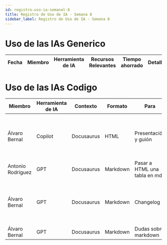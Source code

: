 ```yaml
---
id: registro-uso-ia-semanal-8
title: Registro de Uso de IA - Semana 8
sidebar_label: Registro de Uso de IA - Semana 8
---
```


# Uso de las IAs Generico

| Fecha | Miembro | Herramienta de IA | Recursos Relevantes | Tiempo ahorrado | Detalles |
| ----- | ------- | ----------------- | ------------------- | --------------- | -------- |

# Uso de las IAs Codigo

| Miembro | Herramienta de IA | Contexto | Formato | Para       | Tiempo ahorrado                               | Detalles                               |
| ------- | ----------------- | -------- | ------- | ---------- | --------------------------------------------- | -------------------------------------- |
| Álvaro Bernal  | Copilot   | Docusaurus | HTML    | Presentación y guión | 30 min (Escribir manualmente los componentes HTML) | Autocompletado de compontentes en base a los anteriores creados manualmente |
| Antonio Rodriguez  | GPT   | Docusaurus | Markdown | Pasar a HTML una tabla en md | 20 min | [Conversación](https://chat.openai.com/share/a8f3b740-7bbc-4637-a7fe-1b19572bb12e) |
| Álvaro Bernal  | GPT   | Docusaurus | Markdown | Changelog | 10 min (Leer el historial de commits y extraer la funcionalidad de este sprint) | [Conversación](https://chat.openai.com/share/37d932a3-0741-48ba-b02e-b18a47185b4a) |
| Álvaro Bernal  | GPT   | Docusaurus | Markdown | Dudas sobre markdown | 10 min | [Conversación](https://chat.openai.com/share/37d932a3-0741-48ba-b02e-b18a47185b4a) |